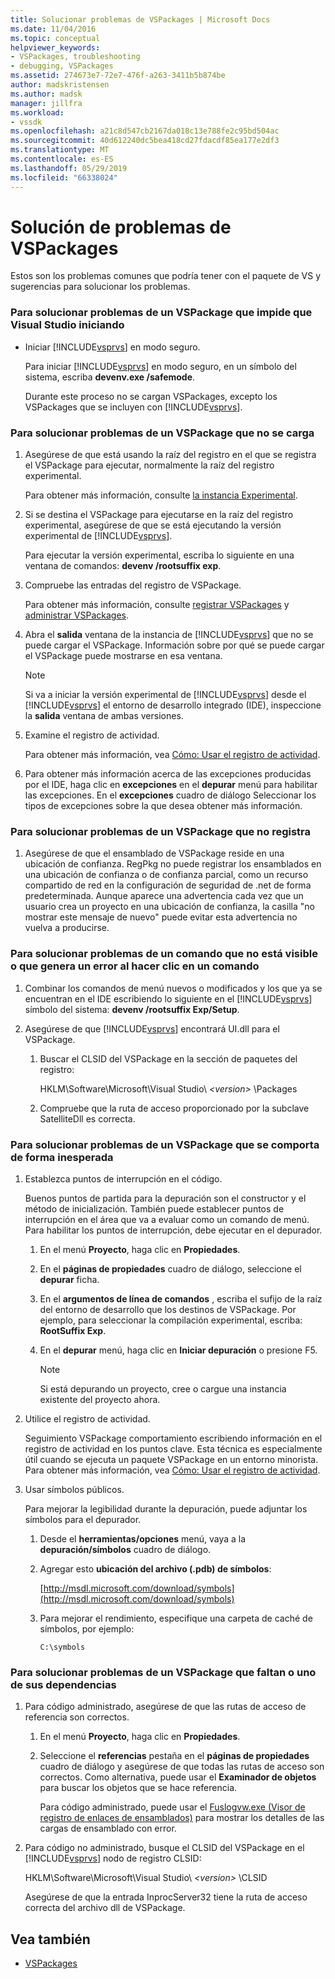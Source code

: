 ```yaml
---
title: Solucionar problemas de VSPackages | Microsoft Docs
ms.date: 11/04/2016
ms.topic: conceptual
helpviewer_keywords:
- VSPackages, troubleshooting
- debugging, VSPackages
ms.assetid: 274673e7-72e7-476f-a263-3411b5b874be
author: madskristensen
ms.author: madsk
manager: jillfra
ms.workload:
- vssdk
ms.openlocfilehash: a21c8d547cb2167da018c13e788fe2c95bd504ac
ms.sourcegitcommit: 40d612240dc5bea418cd27fdacdf85ea177e2df3
ms.translationtype: MT
ms.contentlocale: es-ES
ms.lasthandoff: 05/29/2019
ms.locfileid: "66338024"
---
```

# <a name="troubleshooting-vspackages"></a>Solución de problemas de VSPackages
Estos son los problemas comunes que podría tener con el paquete de VS y sugerencias para solucionar los problemas.

### <a name="to-troubleshoot-a-vspackage-that-keeps-visual-studio-from-starting"></a>Para solucionar problemas de un VSPackage que impide que Visual Studio iniciando

- Iniciar [!INCLUDE[vsprvs](../code-quality/includes/vsprvs_md.md)] en modo seguro.

   Para iniciar [!INCLUDE[vsprvs](../code-quality/includes/vsprvs_md.md)] en modo seguro, en un símbolo del sistema, escriba **devenv.exe /safemode**.

   Durante este proceso no se cargan VSPackages, excepto los VSPackages que se incluyen con [!INCLUDE[vsprvs](../code-quality/includes/vsprvs_md.md)].

### <a name="to-troubleshoot-a-vspackage-that-does-not-load"></a>Para solucionar problemas de un VSPackage que no se carga

1. Asegúrese de que está usando la raíz del registro en el que se registra el VSPackage para ejecutar, normalmente la raíz del registro experimental.

    Para obtener más información, consulte [la instancia Experimental](../extensibility/the-experimental-instance.md).

2. Si se destina el VSPackage para ejecutarse en la raíz del registro experimental, asegúrese de que se está ejecutando la versión experimental de [!INCLUDE[vsprvs](../code-quality/includes/vsprvs_md.md)].

    Para ejecutar la versión experimental, escriba lo siguiente en una ventana de comandos: **devenv /rootsuffix exp**.

3. Compruebe las entradas del registro de VSPackage.

    Para obtener más información, consulte [registrar VSPackages](registering-and-unregistering-vspackages.md) y [administrar VSPackages](../extensibility/managing-vspackages.md).

4. Abra el **salida** ventana de la instancia de [!INCLUDE[vsprvs](../code-quality/includes/vsprvs_md.md)] que no se puede cargar el VSPackage. Información sobre por qué se puede cargar el VSPackage puede mostrarse en esa ventana.

   > [!NOTE]
   > Si va a iniciar la versión experimental de [!INCLUDE[vsprvs](../code-quality/includes/vsprvs_md.md)] desde el [!INCLUDE[vsprvs](../code-quality/includes/vsprvs_md.md)] el entorno de desarrollo integrado (IDE), inspeccione la **salida** ventana de ambas versiones.

5. Examine el registro de actividad.

    Para obtener más información, vea [Cómo: Usar el registro de actividad](../extensibility/how-to-use-the-activity-log.md).

6. Para obtener más información acerca de las excepciones producidas por el IDE, haga clic en **excepciones** en el **depurar** menú para habilitar las excepciones. En el **excepciones** cuadro de diálogo Seleccionar los tipos de excepciones sobre la que desea obtener más información.

### <a name="to-troubleshoot-a-vspackage-that-does-not-register"></a>Para solucionar problemas de un VSPackage que no registra

1. Asegúrese de que el ensamblado de VSPackage reside en una ubicación de confianza. RegPkg no puede registrar los ensamblados en una ubicación de confianza o de confianza parcial, como un recurso compartido de red en la configuración de seguridad de .net de forma predeterminada. Aunque aparece una advertencia cada vez que un usuario crea un proyecto en una ubicación de confianza, la casilla "no mostrar este mensaje de nuevo" puede evitar esta advertencia no vuelva a producirse.

### <a name="to-troubleshoot-a-command-that-is-not-visible-or-that-generates-an-error-when-you-click-a-command"></a>Para solucionar problemas de un comando que no está visible o que genera un error al hacer clic en un comando

1. Combinar los comandos de menú nuevos o modificados y los que ya se encuentran en el IDE escribiendo lo siguiente en el [!INCLUDE[vsprvs](../code-quality/includes/vsprvs_md.md)] símbolo del sistema: **devenv /rootsuffix Exp/Setup**.

2. Asegúrese de que [!INCLUDE[vsprvs](../code-quality/includes/vsprvs_md.md)] encontrará UI.dll para el VSPackage.

   1. Buscar el CLSID del VSPackage en la sección de paquetes del registro:

        HKLM\Software\Microsoft\Visual Studio\\ *\<version>* \Packages

   2. Compruebe que la ruta de acceso proporcionado por la subclave SatelliteDll es correcta.

### <a name="to-troubleshoot-a-vspackage-that-behaves-unexpectedly"></a>Para solucionar problemas de un VSPackage que se comporta de forma inesperada

1. Establezca puntos de interrupción en el código.

     Buenos puntos de partida para la depuración son el constructor y el método de inicialización. También puede establecer puntos de interrupción en el área que va a evaluar como un comando de menú. Para habilitar los puntos de interrupción, debe ejecutar en el depurador.

    1. En el menú **Proyecto**, haga clic en **Propiedades**.

    2. En el **páginas de propiedades** cuadro de diálogo, seleccione el **depurar** ficha.

    3. En el **argumentos de línea de comandos** , escriba el sufijo de la raíz del entorno de desarrollo que los destinos de VSPackage. Por ejemplo, para seleccionar la compilación experimental, escriba: **RootSuffix Exp**.

    4. En el **depurar** menú, haga clic en **Iniciar depuración** o presione F5.

        > [!NOTE]
        > Si está depurando un proyecto, cree o cargue una instancia existente del proyecto ahora.

2. Utilice el registro de actividad.

     Seguimiento VSPackage comportamiento escribiendo información en el registro de actividad en los puntos clave. Esta técnica es especialmente útil cuando se ejecuta un paquete VSPackage en un entorno minorista. Para obtener más información, vea [Cómo: Usar el registro de actividad](../extensibility/how-to-use-the-activity-log.md).

3. Usar símbolos públicos.

     Para mejorar la legibilidad durante la depuración, puede adjuntar los símbolos para el depurador.

    1. Desde el **herramientas/opciones** menú, vaya a la **depuración/símbolos** cuadro de diálogo.

    2. Agregar esto **ubicación del archivo (.pdb) de símbolos**:

         [http://msdl.microsoft.com/download/symbols](http://msdl.microsoft.com/download/symbols)

    3. Para mejorar el rendimiento, especifique una carpeta de caché de símbolos, por ejemplo:

        ```
        C:\symbols
        ```

### <a name="to-troubleshoot-a-missing-vspackage-or-one-of-its-dependencies"></a>Para solucionar problemas de un VSPackage que faltan o uno de sus dependencias

1. Para código administrado, asegúrese de que las rutas de acceso de referencia son correctos.

   1. En el menú **Proyecto**, haga clic en **Propiedades**.

   2. Seleccione el **referencias** pestaña en el **páginas de propiedades** cuadro de diálogo y asegúrese de que todas las rutas de acceso son correctos. Como alternativa, puede usar el **Examinador de objetos** para buscar los objetos que se hace referencia.

        Para código administrado, puede usar el [Fuslogvw.exe (Visor de registro de enlaces de ensamblados)](/dotnet/framework/tools/fuslogvw-exe-assembly-binding-log-viewer) para mostrar los detalles de las cargas de ensamblado con error.

2. Para código no administrado, busque el CLSID del VSPackage en el [!INCLUDE[vsprvs](../code-quality/includes/vsprvs_md.md)] nodo de registro CLSID:

    HKLM\Software\Microsoft\Visual Studio\\ *\<version>* \CLSID

   Asegúrese de que la entrada InprocServer32 tiene la ruta de acceso correcta del archivo dll de VSPackage.

## <a name="see-also"></a>Vea también
- [VSPackages](../extensibility/internals/vspackages.md)